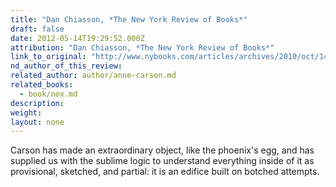 ```yaml
---
title: "Dan Chiasson, *The New York Review of Books*"
draft: false
date: 2012-05-14T19:29:52.000Z
attribution: "Dan Chiasson, *The New York Review of Books*"
link_to_original: "http://www.nybooks.com/articles/archives/2010/oct/14/unfolding-elegy/?pagination=false"
nd_author_of_this_review:
related_author: author/anne-carson.md
related_books:
  - book/nox.md
description:
weight:
layout: none
---
```

Carson has made an extraordinary object, like the phoenix's egg, and has supplied us with the sublime logic to understand everything inside of it as provisional, sketched, and partial: it is an edifice built on botched attempts.


